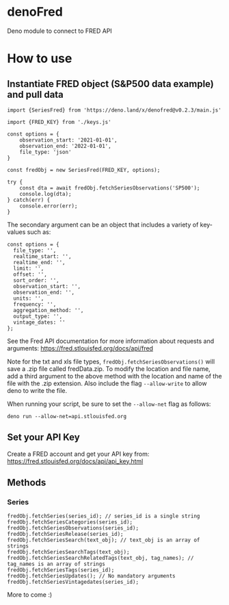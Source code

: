# denoFred
Deno module to connect to FRED API

# How to use

## Instantiate FRED object (S&P500 data example) and pull data

```
import {SeriesFred} from 'https://deno.land/x/denofred@v0.2.3/main.js'

import {FRED_KEY} from './keys.js'

const options = {
    observation_start: '2021-01-01',
    observation_end: '2022-01-01',
    file_type: 'json'
}

const fredObj = new SeriesFred(FRED_KEY, options);

try {
    const dta = await fredObj.fetchSeriesObservations('SP500');
    console.log(dta);
} catch(err) {
    console.error(err);
}
```

The secondary argument can be an object that includes a variety of key-values such as:

```
const options = {
  file_type: '',
  realtime_start: '',
  realtime_end: '',
  limit: '',
  offset: '',
  sort_order: '',
  observation_start: '',
  observation_end: '',
  units: '',
  frequency: '',
  aggregation_method: '',
  output_type: '',
  vintage_dates: ''
};
```

See the Fred API documentation for more information about requests and arguments: https://fred.stlouisfed.org/docs/api/fred

Note for the txt and xls file types, ```fredObj.fetchSeriesObservations()``` will save a .zip file called fredData.zip. To modify the location and file name, add a third argument to the above method with the location and name of the file with the .zip extension. Also include the flag ```--allow-write``` to allow deno to write the file.

When running your script, be sure to set the ```--allow-net``` flag as follows:

```
deno run --allow-net=api.stlouisfed.org
```

## Set your API Key
Create a FRED account and get your API key from: https://fred.stlouisfed.org/docs/api/api_key.html

## Methods

### Series

```
fredObj.fetchSeries(series_id); // series_id is a single string
fredObj.fetchSeriesCategories(series_id);
fredObj.fetchSeriesObservations(series_id);
fredObj.fetchSeriesRelease(series_id);
fredObj.fetchSeriesSearch(text_obj); // text_obj is an array of strings
fredObj.fetchSeriesSearchTags(text_obj);
fredObj.fetchSeriesSearchRelatedTags(text_obj, tag_names); // tag_names is an array of strings
fredObj.fetchSeriesTags(series_id);
fredObj.fetchSeriesUpdates(); // No mandatory arguments
fredObj.fetchSeriesVintagedates(series_id);
```


More to come :)